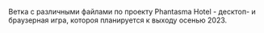 Ветка с различными файлами по проекту Phantasma Hotel - десктоп- и браузерная игра, котороя планируется к выходу осенью 2023.

